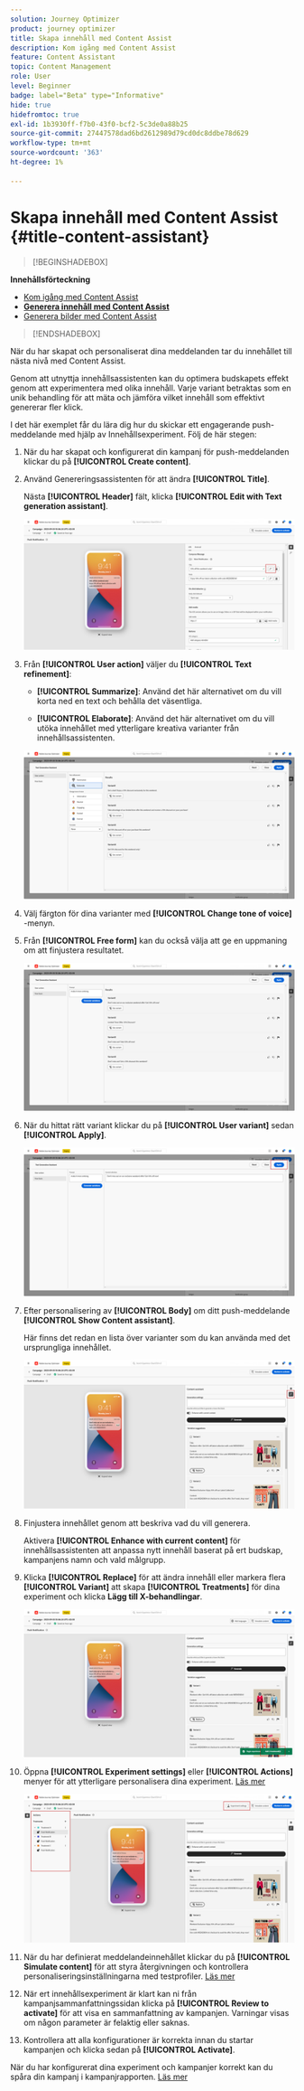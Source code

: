 ```yaml
---
solution: Journey Optimizer
product: journey optimizer
title: Skapa innehåll med Content Assist
description: Kom igång med Content Assist
feature: Content Assistant
topic: Content Management
role: User
level: Beginner
badge: label="Beta" type="Informative"
hide: true
hidefromtoc: true
exl-id: 1b3930ff-f7b0-43f0-bcf2-5c3de0a88b25
source-git-commit: 27447578dad6bd2612989d79cd0dc8ddbe78d629
workflow-type: tm+mt
source-wordcount: '363'
ht-degree: 1%

---
```


# Skapa innehåll med Content Assist {#title-content-assistant}

>[!BEGINSHADEBOX]

**Innehållsförteckning**

* [Kom igång med Content Assist](gs-generative.md)
* **[Generera innehåll med Content Assist](generative-content.md)**
* [Generera bilder med Content Assist](generative-image.md)

>[!ENDSHADEBOX]

När du har skapat och personaliserat dina meddelanden tar du innehållet till nästa nivå med Content Assist.

Genom att utnyttja innehållsassistenten kan du optimera budskapets effekt genom att experimentera med olika innehåll. Varje variant betraktas som en unik behandling för att mäta och jämföra vilket innehåll som effektivt genererar fler klick.

I det här exemplet får du lära dig hur du skickar ett engagerande push-meddelande med hjälp av Innehållsexperiment. Följ de här stegen:

1. När du har skapat och konfigurerat din kampanj för push-meddelanden klickar du på **[!UICONTROL Create content]**.

1. Använd Genereringsassistenten för att ändra **[!UICONTROL Title]**.

   Nästa **[!UICONTROL Header]** fält, klicka **[!UICONTROL Edit with Text generation assistant]**.

   ![](assets/gen-ai-title-1.png)

1. Från **[!UICONTROL User action]** väljer du **[!UICONTROL Text refinement]**:

   * **[!UICONTROL Summarize]**: Använd det här alternativet om du vill korta ned en text och behålla det väsentliga.

   * **[!UICONTROL Elaborate]**: Använd det här alternativet om du vill utöka innehållet med ytterligare kreativa varianter från innehållsassistenten.

   ![](assets/gen-ai-title-2.png)

1. Välj färgton för dina varianter med **[!UICONTROL Change tone of voice]** -menyn.

1. Från **[!UICONTROL Free form]** kan du också välja att ge en uppmaning om att finjustera resultatet.

   ![](assets/gen-ai-title-3.png)

1. När du hittat rätt variant klickar du på **[!UICONTROL User variant]** sedan **[!UICONTROL Apply]**.

   ![](assets/gen-ai-title-4.png)

1. Efter personalisering av **[!UICONTROL Body]** om ditt push-meddelande **[!UICONTROL Show Content assistant]**.

   Här finns det redan en lista över varianter som du kan använda med det ursprungliga innehållet.

   ![](assets/gen-ai-title-5.png)

1. Finjustera innehållet genom att beskriva vad du vill generera.

   Aktivera **[!UICONTROL Enhance with current content]** för innehållsassistenten att anpassa nytt innehåll baserat på ert budskap, kampanjens namn och vald målgrupp.

1. Klicka **[!UICONTROL Replace]** för att ändra innehåll eller markera flera **[!UICONTROL Variant]** att skapa **[!UICONTROL Treatments]** för dina experiment och klicka **Lägg till X-behandlingar**.

   ![](assets/gen-ai-title-6.png)

1. Öppna **[!UICONTROL Experiment settings]** eller **[!UICONTROL Actions]** menyer för att ytterligare personalisera dina experiment. [Läs mer](../campaigns/content-experiment.md)

   ![](assets/gen-ai-title-7.png)

1. När du har definierat meddelandeinnehållet klickar du på **[!UICONTROL Simulate content]** för att styra återgivningen och kontrollera personaliseringsinställningarna med testprofiler. [Läs mer](../content-management/preview-test.md)

1. När ert innehållsexperiment är klart kan ni från kampanjsammanfattningssidan klicka på **[!UICONTROL Review to activate]** för att visa en sammanfattning av kampanjen. Varningar visas om någon parameter är felaktig eller saknas.

1. Kontrollera att alla konfigurationer är korrekta innan du startar kampanjen och klicka sedan på **[!UICONTROL Activate]**.

När du har konfigurerat dina experiment och kampanjer korrekt kan du spåra din kampanj i kampanjrapporten. [Läs mer](../reports/campaign-global-report.md#experimentation-report)
